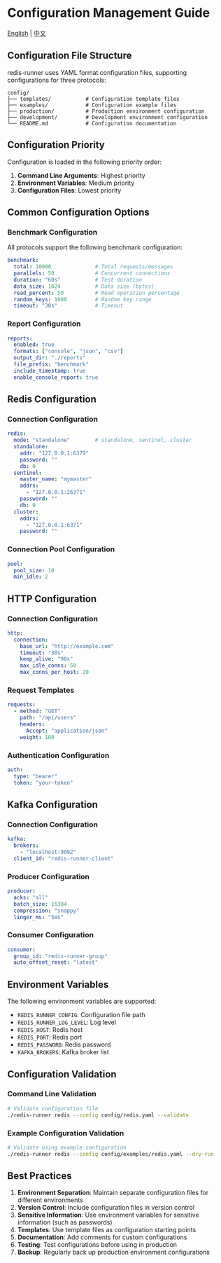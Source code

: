 # Configuration Management Guide

[English](configuration.md) | [中文](../zh/user-guide/configuration.md)

## Configuration File Structure

redis-runner uses YAML format configuration files, supporting configurations for three protocols:

```
config/
├── templates/           # Configuration template files
├── examples/            # Configuration example files
├── production/          # Production environment configuration
├── development/         # Development environment configuration
└── README.md            # Configuration documentation
```

## Configuration Priority

Configuration is loaded in the following priority order:

1. **Command Line Arguments**: Highest priority
2. **Environment Variables**: Medium priority
3. **Configuration Files**: Lowest priority

## Common Configuration Options

### Benchmark Configuration

All protocols support the following benchmark configuration:

```yaml
benchmark:
  total: 10000              # Total requests/messages
  parallels: 50             # Concurrent connections
  duration: "60s"           # Test duration
  data_size: 1024           # Data size (bytes)
  read_percent: 50          # Read operation percentage
  random_keys: 1000         # Random key range
  timeout: "30s"            # Timeout
```

### Report Configuration

```yaml
reports:
  enabled: true
  formats: ["console", "json", "csv"]
  output_dir: "./reports"
  file_prefix: "benchmark"
  include_timestamp: true
  enable_console_report: true
```

## Redis Configuration

### Connection Configuration

```yaml
redis:
  mode: "standalone"        # standalone, sentinel, cluster
  standalone:
    addr: "127.0.0.1:6379"
    password: ""
    db: 0
  sentinel:
    master_name: "mymaster"
    addrs:
      - "127.0.0.1:26371"
    password: ""
    db: 0
  cluster:
    addrs:
      - "127.0.0.1:6371"
    password: ""
```

### Connection Pool Configuration

```yaml
pool:
  pool_size: 10
  min_idle: 2
```

## HTTP Configuration

### Connection Configuration

```yaml
http:
  connection:
    base_url: "http://example.com"
    timeout: "30s"
    keep_alive: "90s"
    max_idle_conns: 50
    max_conns_per_host: 20
```

### Request Templates

```yaml
requests:
  - method: "GET"
    path: "/api/users"
    headers:
      Accept: "application/json"
    weight: 100
```

### Authentication Configuration

```yaml
auth:
  type: "bearer"
  token: "your-token"
```

## Kafka Configuration

### Connection Configuration

```yaml
kafka:
  brokers:
    - "localhost:9092"
  client_id: "redis-runner-client"
```

### Producer Configuration

```yaml
producer:
  acks: "all"
  batch_size: 16384
  compression: "snappy"
  linger_ms: "5ms"
```

### Consumer Configuration

```yaml
consumer:
  group_id: "redis-runner-group"
  auto_offset_reset: "latest"
```

## Environment Variables

The following environment variables are supported:

- `REDIS_RUNNER_CONFIG`: Configuration file path
- `REDIS_RUNNER_LOG_LEVEL`: Log level
- `REDIS_HOST`: Redis host
- `REDIS_PORT`: Redis port
- `REDIS_PASSWORD`: Redis password
- `KAFKA_BROKERS`: Kafka broker list

## Configuration Validation

### Command Line Validation

```bash
# Validate configuration file
./redis-runner redis --config config/redis.yaml --validate
```

### Example Configuration Validation

```bash
# Validate using example configuration
./redis-runner redis --config config/examples/redis.yaml --dry-run
```

## Best Practices

1. **Environment Separation**: Maintain separate configuration files for different environments
2. **Version Control**: Include configuration files in version control
3. **Sensitive Information**: Use environment variables for sensitive information (such as passwords)
4. **Templates**: Use template files as configuration starting points
5. **Documentation**: Add comments for custom configurations
6. **Testing**: Test configurations before using in production
7. **Backup**: Regularly back up production environment configurations